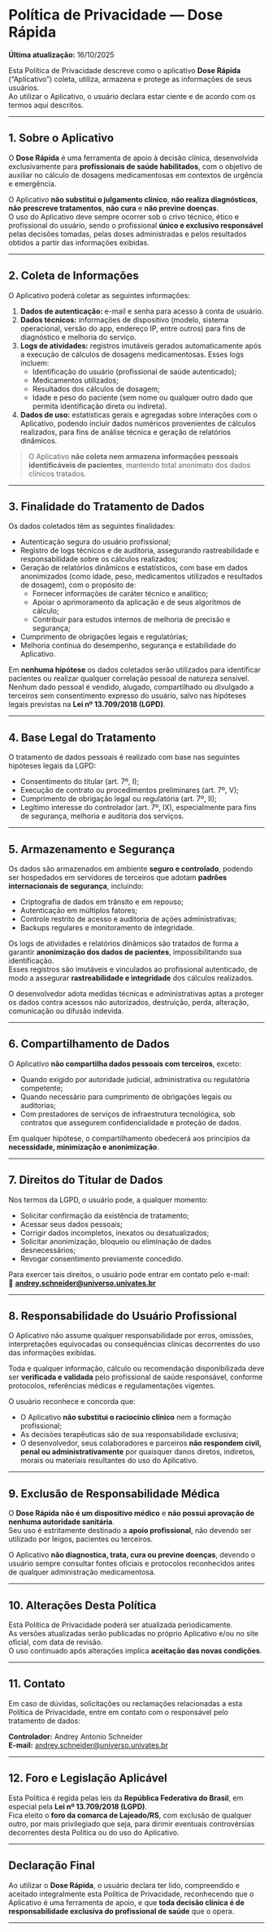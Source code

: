 # Política de Privacidade — Dose Rápida

**Última atualização:** 16/10/2025

Esta Política de Privacidade descreve como o aplicativo **Dose Rápida** (“Aplicativo”) coleta, utiliza, armazena e protege as informações de seus usuários.  
Ao utilizar o Aplicativo, o usuário declara estar ciente e de acordo com os termos aqui descritos.

---

## 1. Sobre o Aplicativo

O **Dose Rápida** é uma ferramenta de apoio à decisão clínica, desenvolvida exclusivamente para **profissionais de saúde habilitados**, com o objetivo de auxiliar no cálculo de dosagens medicamentosas em contextos de urgência e emergência.

O Aplicativo **não substitui o julgamento clínico**, **não realiza diagnósticos**, **não prescreve tratamentos**, **não cura** e **não previne doenças**.  
O uso do Aplicativo deve sempre ocorrer sob o crivo técnico, ético e profissional do usuário, sendo o profissional **único e exclusivo responsável** pelas decisões tomadas, pelas doses administradas e pelos resultados obtidos a partir das informações exibidas.

---

## 2. Coleta de Informações

O Aplicativo poderá coletar as seguintes informações:

1. **Dados de autenticação:** e-mail e senha para acesso à conta de usuário.  
2. **Dados técnicos:** informações de dispositivo (modelo, sistema operacional, versão do app, endereço IP, entre outros) para fins de diagnóstico e melhoria do serviço.  
3. **Logs de atividades:** registros imutáveis gerados automaticamente após a execução de cálculos de dosagens medicamentosas. Esses logs incluem:  
   - Identificação do usuário (profissional de saúde autenticado);  
   - Medicamentos utilizados;  
   - Resultados dos cálculos de dosagem;  
   - Idade e peso do paciente (sem nome ou qualquer outro dado que permita identificação direta ou indireta).  
4. **Dados de uso:** estatísticas gerais e agregadas sobre interações com o Aplicativo, podendo incluir dados numéricos provenientes de cálculos realizados, para fins de análise técnica e geração de relatórios dinâmicos.

> O Aplicativo **não coleta nem armazena informações pessoais identificáveis de pacientes**, mantendo total anonimato dos dados clínicos tratados.

---

## 3. Finalidade do Tratamento de Dados

Os dados coletados têm as seguintes finalidades:

- Autenticação segura do usuário profissional;  
- Registro de logs técnicos e de auditoria, assegurando rastreabilidade e responsabilidade sobre os cálculos realizados;  
- Geração de relatórios dinâmicos e estatísticos, com base em dados anonimizados (como idade, peso, medicamentos utilizados e resultados de dosagem), com o propósito de:  
  - Fornecer informações de caráter técnico e analítico;  
  - Apoiar o aprimoramento da aplicação e de seus algoritmos de cálculo;  
  - Contribuir para estudos internos de melhoria de precisão e segurança;  
- Cumprimento de obrigações legais e regulatórias;  
- Melhoria contínua do desempenho, segurança e estabilidade do Aplicativo.

Em **nenhuma hipótese** os dados coletados serão utilizados para identificar pacientes ou realizar qualquer correlação pessoal de natureza sensível.  
Nenhum dado pessoal é vendido, alugado, compartilhado ou divulgado a terceiros sem consentimento expresso do usuário, salvo nas hipóteses legais previstas na **Lei nº 13.709/2018 (LGPD)**.

---

## 4. Base Legal do Tratamento

O tratamento de dados pessoais é realizado com base nas seguintes hipóteses legais da LGPD:

- Consentimento do titular (art. 7º, I);  
- Execução de contrato ou procedimentos preliminares (art. 7º, V);  
- Cumprimento de obrigação legal ou regulatória (art. 7º, II);  
- Legítimo interesse do controlador (art. 7º, IX), especialmente para fins de segurança, melhoria e auditoria dos serviços.

---

## 5. Armazenamento e Segurança

Os dados são armazenados em ambiente **seguro e controlado**, podendo ser hospedados em servidores de terceiros que adotam **padrões internacionais de segurança**, incluindo:

- Criptografia de dados em trânsito e em repouso;  
- Autenticação em múltiplos fatores;  
- Controle restrito de acesso e auditoria de ações administrativas;  
- Backups regulares e monitoramento de integridade.

Os logs de atividades e relatórios dinâmicos são tratados de forma a garantir **anonimização dos dados de pacientes**, impossibilitando sua identificação.  
Esses registros são imutáveis e vinculados ao profissional autenticado, de modo a assegurar **rastreabilidade e integridade** dos cálculos realizados.

O desenvolvedor adota medidas técnicas e administrativas aptas a proteger os dados contra acessos não autorizados, destruição, perda, alteração, comunicação ou difusão indevida.

---

## 6. Compartilhamento de Dados

O Aplicativo **não compartilha dados pessoais com terceiros**, exceto:

- Quando exigido por autoridade judicial, administrativa ou regulatória competente;  
- Quando necessário para cumprimento de obrigações legais ou auditorias;  
- Com prestadores de serviços de infraestrutura tecnológica, sob contratos que assegurem confidencialidade e proteção de dados.

Em qualquer hipótese, o compartilhamento obedecerá aos princípios da **necessidade, minimização e anonimização**.

---

## 7. Direitos do Titular de Dados

Nos termos da LGPD, o usuário pode, a qualquer momento:

- Solicitar confirmação da existência de tratamento;  
- Acessar seus dados pessoais;  
- Corrigir dados incompletos, inexatos ou desatualizados;  
- Solicitar anonimização, bloqueio ou eliminação de dados desnecessários;  
- Revogar consentimento previamente concedido.

Para exercer tais direitos, o usuário pode entrar em contato pelo e-mail:  
📧 **andrey.schneider@universo.univates.br**

---

## 8. Responsabilidade do Usuário Profissional

O Aplicativo não assume qualquer responsabilidade por erros, omissões, interpretações equivocadas ou consequências clínicas decorrentes do uso das informações exibidas.

Toda e qualquer informação, cálculo ou recomendação disponibilizada deve ser **verificada e validada** pelo profissional de saúde responsável, conforme protocolos, referências médicas e regulamentações vigentes.

O usuário reconhece e concorda que:

- O Aplicativo **não substitui o raciocínio clínico** nem a formação profissional;  
- As decisões terapêuticas são de sua responsabilidade exclusiva;  
- O desenvolvedor, seus colaboradores e parceiros **não respondem civil, penal ou administrativamente** por quaisquer danos diretos, indiretos, morais ou materiais resultantes do uso do Aplicativo.

---

## 9. Exclusão de Responsabilidade Médica

O **Dose Rápida** **não é um dispositivo médico** e **não possui aprovação de nenhuma autoridade sanitária**.  
Seu uso é estritamente destinado a **apoio profissional**, não devendo ser utilizado por leigos, pacientes ou terceiros.

O Aplicativo **não diagnostica, trata, cura ou previne doenças**, devendo o usuário sempre consultar fontes oficiais e protocolos reconhecidos antes de qualquer administração medicamentosa.

---

## 10. Alterações Desta Política

Esta Política de Privacidade poderá ser atualizada periodicamente.  
As versões atualizadas serão publicadas no próprio Aplicativo e/ou no site oficial, com data de revisão.  
O uso continuado após alterações implica **aceitação das novas condições**.

---

## 11. Contato

Em caso de dúvidas, solicitações ou reclamações relacionadas a esta Política de Privacidade, entre em contato com o responsável pelo tratamento de dados:

**Controlador:** Andrey Antonio Schneider  
**E-mail:** andrey.schneider@universo.univates.br

---

## 12. Foro e Legislação Aplicável

Esta Política é regida pelas leis da **República Federativa do Brasil**, em especial pela **Lei nº 13.709/2018 (LGPD)**.  
Fica eleito o **foro da comarca de Lajeado/RS**, com exclusão de qualquer outro, por mais privilegiado que seja, para dirimir eventuais controvérsias decorrentes desta Política ou do uso do Aplicativo.

---

## Declaração Final

Ao utilizar o **Dose Rápida**, o usuário declara ter lido, compreendido e aceitado integralmente esta Política de Privacidade, reconhecendo que o Aplicativo é uma ferramenta de apoio, e que **toda decisão clínica é de responsabilidade exclusiva do profissional de saúde** que o opera.

---
